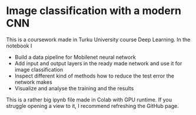 # Image classification with a modern CNN

This is a coursework made in Turku University course Deep Learning. In the notebook I 
*  Build a data pipeline for Mobilenet neural network
*  Add input and output layers in the ready made network and use it for image classification
*  Inspect different kind of methods how to reduce the test error the network makes
*  Visualize and analyse the training and the results

This is a rather big ipynb file made in Colab with GPU runtime. If you struggle opening a view to it, I recommend refreshing the GitHub page.
